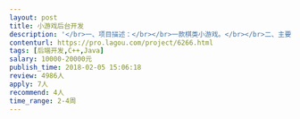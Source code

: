 ```yaml
---                
layout: post       
title: 小游戏后台开发           
description: '</br>一、项目描述：</br></br>一款棋类小游戏。</br></br>二、主要功能点：</br></br>自动匹配、排行</br></br>三、可参考产品：</br></br>头脑王者： 微信搜小程序</br></br>四、人员要求：</br></br>精通C/C++语言；</br>熟悉linux/UNIX等操作系统;熟悉MYSQL、Redis等数据存储方案;</br>有互联网开发经验，熟悉业内常见的开源框架和设计思想；</br>具有良好的学习能力,对互联网的新技术有很强求知欲望；</br>具备良好的沟通能力和团队合作意识；</br>正直进取,热爱开发工作，热爱游戏，对游戏有一定的热爱</br>'     
contenturl: https://pro.lagou.com/project/6266.html      
tags: [后端开发,C++,Java]            
salary: 10000-20000元          
publish_time: 2018-02-05 15:06:18         
review: 4986人                   
apply: 7人                   
recommend: 4人                   
time_range: 2-4周              
---                 
```

